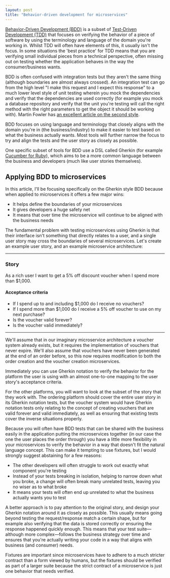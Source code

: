 ```yaml
---
layout: post
title: "Behavior-driven development for microservices"
---
```


[Behavior-Driven Development (BDD)](https://en.wikipedia.org/wiki/Behavior-driven_development) is a subset of [Test-Driven Development (TDD)](https://en.wikipedia.org/wiki/Test-driven_development) that focuses on verifying the behavior of a piece of software by using the terminology and language of the domain you're working in. Whilst TDD will often have elements of this, it usually isn't the focus. In some situations the 'best practice' for TDD means that you are verifying small individual pieces from a technical perspective, often missing out on testing whether the application behaves in the way the consumer/business wants.

BDD is often confused with integration tests but they aren't the same thing (although boundaries are almost always crossed). An integration test can go from the high level "I make this request and I expect this response" to a much lower level style of unit testing wherein you mock the dependencies and verify that the dependencies are used correctly (for example you mock a database repository and verify that the unit you're testing will call the right method with the right parameters to get the object it should be working with). Martin Fowler has [an excellent article on the second style](http://martinfowler.com/articles/mocksArentStubs.html).

BDD focuses on using language and terminology that closely aligns with the domain you're in (the business/industry) to make it easier to test based on what the business actually wants. Most tools will further narrow the focus to try and align the tests and the user story as closely as possible.

One specific subset of tools for BDD use a DSL called Gherkin (for example [Cucumber for Ruby](https://en.wikipedia.org/wiki/Cucumber_%28software%29)), which aims to be a more common language between the business and developers (much like user stories themselves).

## Applying BDD to microservices

In this article, I'll be focusing specifically on the Gherkin style BDD because when applied to microservices it offers a few major wins:

* It helps define the boundaries of your microservices
* It gives developers a huge safety net
* It means that over time the microservice will continue to be aligned with the business needs

The fundamental problem with testing microservices using Gherkin is that their interface isn't something that directly relates to a user, and a single user story may cross the boundaries of several microservices. Let's create an example user story, and an example microservice architecture:

---

### Story

As a rich user I want to get a 5% off discount voucher when I spend more than $1,000.

#### Acceptance criteria

* If I spend up to and including $1,000 do I receive no vouchers?
* If I spend more than $1,000 do I receive a 5% off voucher to use on my next purchase?
* Is the voucher valid forever?
* Is the voucher valid immediately?

---

We'll assume that in our imaginary microservice architecture a voucher system already exists, but it requires the implementation of vouchers that never expire. We'll also assume that vouchers have never been generated at the end of an order before, so this now requires modification to both the order creation and the voucher creation microservices.

Immediately you can use Gherkin notation to verify the behavior for the platform the user is using with an almost one-to-one mapping to the user story's acceptance criteria.

For the other platforms, you will want to look at the subset of the story that they work with. The ordering platform should cover the entire user story in its Gherkin notation tests, but the voucher system would have Gherkin notation tests only relating to the concept of creating vouchers that are valid forever and valid immediately, as well as ensuring that existing tests cover the inverse situations properly.

Because you will often have BDD tests that can be shared with the business easily in the application putting the microservices together (in our case the one the user places the order through) you have a little more flexibility in your microservices to verify the behavior in a way that doesn't fit the natural language concept. This can make it tempting to use fixtures, but I would strongly suggest abstaining for a few reasons:

* The other developers will often struggle to work out exactly what component you're testing
* Instead of your tests breaking in isolation, helping to narrow down what you broke, a change will often break many unrelated tests, leaving you no wiser as to what broke
* It means your tests will often end up unrelated to what the business actually wants you to test

A better approach is to pay attention to the original story, and design your Gherkin notation around it as closely as possible. This usually means going beyond testing the request/response match a certain shape, but for example also verifying that the data is stored correctly or ensuring the response happened quickly enough. This means that your test suite—although more complex—follows the business strategy over time and ensures that you're actually writing your code in a way that aligns with business (and consumer) needs.

Fixtures are important since microservices have to adhere to a much stricter contract than a form viewed by humans, but the fixtures should be verified as part of a larger suite because the strict contract of a microservice is just one behavior that needs verified.
